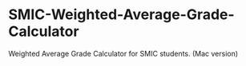 # SMIC-Weighted-Average-Grade-Calculator
Weighted Average Grade Calculator for SMIC students. (Mac version)
